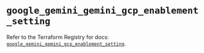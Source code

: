 # `google_gemini_gemini_gcp_enablement_setting`

Refer to the Terraform Registry for docs: [`google_gemini_gemini_gcp_enablement_setting`](https://registry.terraform.io/providers/hashicorp/google/6.45.0/docs/resources/gemini_gemini_gcp_enablement_setting).
